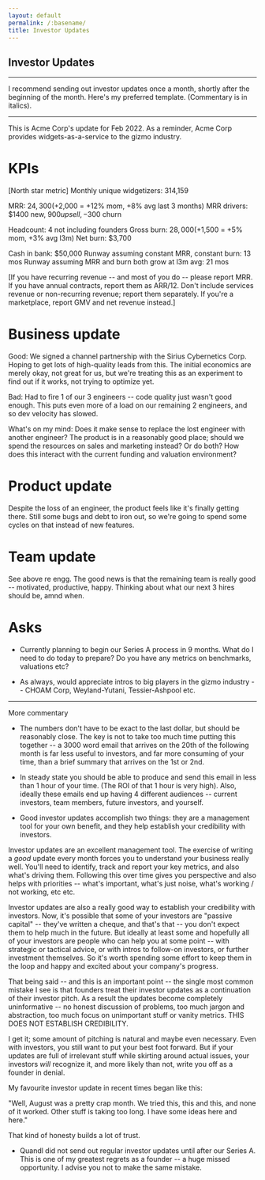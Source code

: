 ```yaml
---
layout: default
permalink: /:basename/
title: Investor Updates
---
```

## Investor Updates

----


I recommend sending out investor updates once a month, shortly after the beginning of the month.  Here's my preferred template.  (Commentary is in italics).

-----

This is Acme Corp's update for Feb 2022.  As a reminder, Acme Corp provides widgets-as-a-service to the gizmo industry.


# KPIs

[North star metric]
Monthly unique widgetizers: 314,159

MRR: $24,300 (+$2,000 = +12% mom, +8% avg last 3 months)
MRR drivers: $1400 new, $900 upsell, -$300 churn

Headcount: 4 not including founders
Gross burn: $28,000 (+$1,500 = +5% mom, +3% avg l3m)
Net burn: $3,700

Cash in bank: $50,000
Runway assuming constant MRR, constant burn: 13 mos
Runway assuming MRR and burn both grow at l3m avg: 21 mos 


[If you have recurring revenue -- and most of you do -- please report MRR. If you have annual contracts, report them as ARR/12.  Don't include services revenue or non-recurring revenue; report them separately.  If you're a marketplace, report GMV and net revenue instead.]


# Business update

Good: We signed a channel partnership with the Sirius Cybernetics Corp.  Hoping to get lots of high-quality leads from this.  The initial economics are merely okay, not great for us, but we're treating this as an experiment to find out if it works, not trying to optimize yet.

Bad: Had to fire 1 of our 3 engineers -- code quality just wasn't good enough.  This puts even more of a load on our remaining 2 engineers, and so dev velocity has slowed.  

What's on my mind: Does it make sense to replace the lost engineer with another engineer?  The product is in a reasonably good place; should we spend the resources on sales and marketing instead?  Or do both?  How does this interact with the current funding and valuation environment?

# Product update

Despite the loss of an engineer, the product feels like it's finally getting there.  Still some bugs and debt to iron out, so we're going to spend some cycles on that instead of new features.

# Team update

See above re engg.  The good news is that the remaining team is really good -- motivated, productive, happy.  Thinking about what our next 3 hires should be, amnd when.

# Asks

- Currently planning to begin our Series A process in 9 months.  What do I need to do today to prepare?  Do you have any metrics on benchmarks, valuations etc?

- As always, would appreciate intros to big players in the gizmo industry -- CHOAM Corp, Weyland-Yutani, Tessier-Ashpool etc.


----

More commentary

* The numbers don't have to be exact to the last dollar, but should be reasonably close.  The key is not to take too much time putting this together -- a 3000 word email that arrives on the 20th of the following month is far less useful to investors, and far more consuming of your time, than a brief summary that arrives on the 1st or 2nd.  

* In steady state you should be able to produce and send this email in less than 1 hour of your time.  (The ROI of that 1 hour is very high).  Also, ideally these emails end up having 4 different audiences -- current investors, team members, future investors, and yourself.   

* Good investor updates accomplish two things: they are a management tool for your own benefit, and they help establish your credibility with investors.

Investor updates are an excellent management tool.  The exercise of writing a *good* update every month forces you to understand your business really well.  You'll need to identify, track and report your key metrics, and also what's driving them.  Following this over time gives you perspective and also helps with priorities -- what's important, what's just noise, what's working / not working, etc etc.

Investor updates are also a really good way to establish your credibility with investors.  Now, it's possible that some of your investors are "passive capital" -- they've written a cheque, and that's that -- you don't expect them to help much in the future.  But ideally at least some and hopefully all of your investors are people who can help you at some point -- with strategic or tactical advice, or with intros to follow-on investors, or further investment themselves.  So it's worth spending some effort to keep them in the loop and happy and excited about your company's progress.

That being said -- and this is an important point -- the single most common mistake I see is that founders treat their investor updates as a continuation of their investor pitch.  As a result the updates become completely uninformative -- no honest discussion of problems, too much jargon and abstraction, too much focus on unimportant stuff or vanity metrics.  THIS DOES NOT ESTABLISH CREDIBILITY.

I get it; some amount of pitching is natural and maybe even necessary.  Even with investors, you still want to put your best foot forward.  But if your updates are full of irrelevant stuff while skirting around actual issues, your investors *will* recognize it, and more likely than not, write you off as a founder in denial.  

My favourite investor update in recent times began like this:

"Well, August was a pretty crap month.  We tried this, this and this, and none of it worked.  Other stuff is taking too long.  I have some ideas here and here."

That kind of honesty builds a lot of trust.

* Quandl did not send out regular investor updates until after our Series A.  This is one of my greatest regrets as a founder -- a huge missed opportunity.  I advise you not to make the same mistake.







